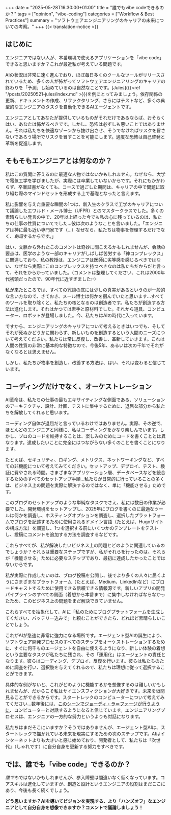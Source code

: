 +++
date = "2025-05-28T16:30:00+01:00"
title = "誰でもvibe codeできるのか？"
tags = ["opinion", "vibe-coding"]
categories = ["Workflow & Best Practices"]
summary = "ソフトウェアエンジニアリングのキャリアの未来についての考察。"
+++
{{< translation-notice >}}

## はじめに

エンジニアではない人が、本番環境で使えるアプリケーションを「vibe code」できると思いますか？これが最近私が考えている問題です。

AIの状況は非常に速く進んでおり、ほぼ毎日多くのクールなツールがリリースされているため、多くの人が怖がってソフトウェアエンジニアリングのキャリアの終わりを「予測」し始めているのは自然なことです。[Jules]({{<ref "/posts/20250521-jules/index.md" >}})を例にとってみましょう。依存関係の更新、ドキュメントの作成、リファクタリング、さらにはテストなど、多くの典型的なエンジニアのタスクを自動化できるAIエージェントです。

エンジニアとしてあなたが提供しているものがそれだけであるならば、おそらくはい、あなたは怖がるべきです。しかし、恐怖は必ずしも悪いことではありません。それは私たちを快適なゾーンから抜け出させ、そうでなければリスクを冒さないであろう場所でリスクを冒すことを可能にします。適度な恐怖は自己啓発と革新を促進します。

## そもそもエンジニアとは何なのか？

私はこの質問に答えるのに最適な人物ではないかもしれません。なぜなら、大学で電気工学を学びましたが、実際には卒業していないからです。それにもかかわらず、卒業証書がなくても、コースで過ごした期間は、キャリアの中で問題に取り組む際のマインドセットを形成する上で基礎となったと言えます。

私に影響を与えた重要な瞬間の1つは、新入生のクラスで工学のキャリアについて議論したエワルド・メール博士（UFPR）とのマスタークラスでした。多くの素晴らしい発言の中で、20年以上経った今でも私の心に残っているのは、私たちの仕事の性質についてでした…彼は次のようなことを言いました。「エンジニアは神に最も近い専門家です（…）なぜなら、私たちは物事を修理するだけでなく、*創造*するからです。」

はい、文脈から外れたこのコメントは奇妙に聞こえるかもしれませんが、会話の要点は、医学のような一部のキャリアがしばしば苦労する「神コンプレックス」に関連しており、私の教授は、エンジニアは医師に劣等感を感じるべきではない、なぜなら実際にこのコンプレックスを持つべきなのは私たちだからだと言って、それをからかっていました。（コメントは整理してください、これは2000年代初頭だったので、90年代に近すぎました:-)

私が来たところでは、すべての冗談の底には少しの真実があるというのが一般的な言い方なので、さておき、メール博士は何かを掴んでいたと思います…すべてのツールを取り除くと、私たちの核となるのは創造者です。私たちが創造する方法は進化します。それはかつては素手と原材料でした。それから道具、コンピューター、ロボットが登場しました。今、私たちはAIの時代に入っています。

ですから、エンジニアリングのキャリアについて考えるときはいつでも、そしてそれが死ぬかどうかに関わらず、新しいものを創造するという人間のニーズについて考えてください。私たちは常に反復し、改善し、革新していきます。これは人間の性質の非常に基本的な特徴なので、今後5年、あるいは次の千年でそれがなくなるとは思えません。

しかし、私たちが物事を創造し、改善する方法は、はい、それは変わると信じています。

## コーディングだけでなく、オーケストレーション

AI革命は、私たちの仕事の最もエキサイティングな側面である、ソリューションのアーキテクチャ、設計、計画、テストに集中するために、退屈な部分から私たちを解放してくれると思います。

コーディング自体が退屈だと言っているわけではありません。実際、その逆で、ほとんどのエンジニアと同様に、私はコーディングをかなり楽しんでいます。しかし、プロのコードを維持することは、楽しみのためにコードを書くこととは異なります。達成したいことに完全にはつながらない多くのことを書くことになります。

たとえば、セキュリティ、ロギング、メトリクス、ネットワーキングなど、すべての非機能について考えてみてください。セットアップ、デプロイ、テスト、検証に費やされる時間。さまざまなアプリケーション層、データベースなどを統合するためのすべてのセットアップ手順…私たちが日常的に行っていることの多くは、ビジネス上の問題を実際に解決するのではなく、単に「機能させる」ためです。

このブログのセットアップのような単純なタスクでさえ、私には数日の作業が必要でした。開発環境をセットアップし、2025年にブログを書くのに最適なツールは何かを調査し、ホスティングオプションを調査し、選択したプラットフォームでブログを記述するために使用されるドメイン言語（たとえば、Hugoサイトの構成方法）を調査し、1つを選択する前にいくつかのテンプレートをテストし、投稿にコメントを追加する方法を調査するなどです。

これらすべてが、私が解決したいビジネス上の問題とどのように関連しているのでしょうか？それらは重要なステップですが、私がそれらを行ったのは、それらが「機能させる」ために必要なステップであり、最初に達成したかったことではないからです。

私が実際に作成したいのは、ブログ投稿を公開し、後でより多くの人々に届くようにさまざまなプラットフォーム（たとえば、Medium、LinkedInなど）にブロードキャストするために使用できる信頼できる情報源です。新しいアプリの開発パイプラインのすべての側面（着想から本番まで）に集中しなければならなかったため、このビジネス上の問題をまだ解決できていません。

これらすべてを抽象化して、AIに「私のためにブログプラットフォームを生成してください、バッテリー込みで」と頼むことができたら、どれほど素晴らしいことでしょう。

これがAIが急速に非常に強力になる場所です。エージェント型AIの誕生により、ソフトウェア開発プロセスのすべてのステップをオーケストレーションするために、すぐに何千ものエージェントを自由に使えるようになり、新しい体験の着想という主要なタスクが私たちに残され、その「運用化」はエージェントの責任となります。彼らはコーディング、デプロイ、反復を行います。彼らは私たちのために調査を行い、選択肢を与えてくれるので、私たちは理想に従って選択することができます。

具体的な例がないと、これがどのように機能するかを想像するのは難しいかもしれませんが、だからこそ私はサイエンスフィクションが大好きです。未来を垣間見ることができるからです。スタートレックのコンピューターについて考えてみてください…数年後には、[このシーンでジョーディ・ラ＝フォージが行うように](https://youtu.be/L0mRMp2kbQY?feature=shared)、コンピューターと対話するようになると信じています。エンジニアリングプロセスは、エンジニアの一方的な努力というよりも対話になります。

私たちはまだそこにいますか？そうではありませんが、エージェント型AIは、スタートレックで描かれている未来を現実にするための次のステップです。AIはインターネットよりも大きいと感じ始めており、開発者として、私たちは「次世代」（しゃれです）に自分自身を更新する努力をすべきです。

## では、誰でも「vibe code」できるのか？

*誰でも*ではないかもしれませんが、参入障壁は間違いなく低くなっています。コアスキルは進化していますが、創造と設計というエンジニアの役割はまだここにあり、今後も長く続くでしょう。

**どう思いますか？AIを導いてビジョンを実現する、より「ハンズオフ」なエンジニアとして自分自身を想像できますか？コメントで議論しましょう！**
